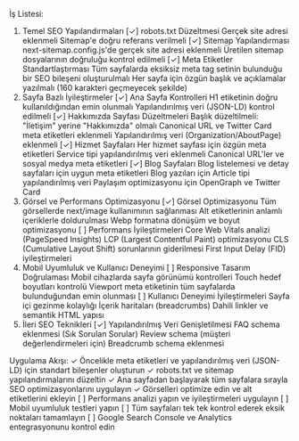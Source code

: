 İş Listesi:
1. Temel SEO Yapılandırmaları
[✓] robots.txt Düzeltmesi
Gerçek site adresi eklenmeli
Sitemap'e doğru referans verilmeli
[✓] Sitemap Yapılandırması
next-sitemap.config.js'de gerçek site adresi eklenmeli
Üretilen sitemap dosyalarının doğruluğu kontrol edilmeli
[✓] Meta Etiketler Standartlaştırması
Tüm sayfalarda eksiksiz meta tag setinin bulunduğu bir SEO bileşeni oluşturulmalı
Her sayfa için özgün başlık ve açıklamalar yazılmalı (160 karakteri geçmeyecek şekilde)
2. Sayfa Bazlı İyileştirmeler
[✓] Ana Sayfa Kontrolleri
H1 etiketinin doğru kullanıldığından emin olunmalı
Yapılandırılmış veri (JSON-LD) kontrol edilmeli
[✓] Hakkımızda Sayfası Düzeltmeleri
Başlık düzeltilmeli: "İletişim" yerine "Hakkımızda" olmalı
Canonical URL ve Twitter Card meta etiketleri eklenmeli
Yapılandırılmış veri (Organization/AboutPage) eklenmeli
[✓] Hizmet Sayfaları
Her hizmet sayfası için özgün meta etiketleri
Service tipi yapılandırılmış veri eklenmeli
Canonical URL'ler ve sosyal medya meta etiketleri
[✓] Blog Sayfaları
Blog listelemesi ve detay sayfaları için uygun meta etiketleri
Blog yazıları için Article tipi yapılandırılmış veri
Paylaşım optimizasyonu için OpenGraph ve Twitter Card
3. Görsel ve Performans Optimizasyonu
[✓] Görsel Optimizasyonu
Tüm görsellerde next/image kullanımının sağlanması
Alt etiketlerinin anlamlı içeriklerle doldurulması
Webp formatına dönüşüm ve boyut optimizasyonu
[ ] Performans İyileştirmeleri
Core Web Vitals analizi (PageSpeed Insights)
LCP (Largest Contentful Paint) optimizasyonu
CLS (Cumulative Layout Shift) sorunlarının giderilmesi
First Input Delay (FID) iyileştirmeleri
4. Mobil Uyumluluk ve Kullanıcı Deneyimi
[ ] Responsive Tasarım Doğrulaması
Mobil cihazlarda sayfa görünümü kontrolleri
Touch hedef boyutları kontrolü
Viewport meta etiketinin tüm sayfalarda bulunduğundan emin olunması
[ ] Kullanıcı Deneyimi İyileştirmeleri
Sayfa içi gezinme kolaylığı
İçerik haritaları (breadcrumbs)
Dahili linkler ve semantik HTML yapısı
5. İleri SEO Teknikleri
[✓] Yapılandırılmış Veri Genişletilmesi
FAQ schema eklenmesi (Sık Sorulan Sorular)
Review schema (müşteri değerlendirmeleri için)
Breadcrumb schema eklenmesi

Uygulama Akışı:
✓ Öncelikle meta etiketleri ve yapılandırılmış veri (JSON-LD) için standart bileşenler oluşturun
✓ robots.txt ve sitemap yapılandırmalarını düzeltin
✓ Ana sayfadan başlayarak tüm sayfalara sırayla SEO optimizasyonlarını uygulayın
✓ Görselleri optimize edin ve alt etiketlerini ekleyin
[ ] Performans analizi yapın ve iyileştirmeleri uygulayın
[ ] Mobil uyumluluk testleri yapın
[ ] Tüm sayfaları tek tek kontrol ederek eksik noktaları tamamlayın
[ ] Google Search Console ve Analytics entegrasyonunu kontrol edin